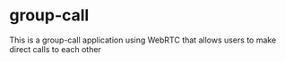 # group-call

This is a group-call application using WebRTC that allows users to make direct calls to each other